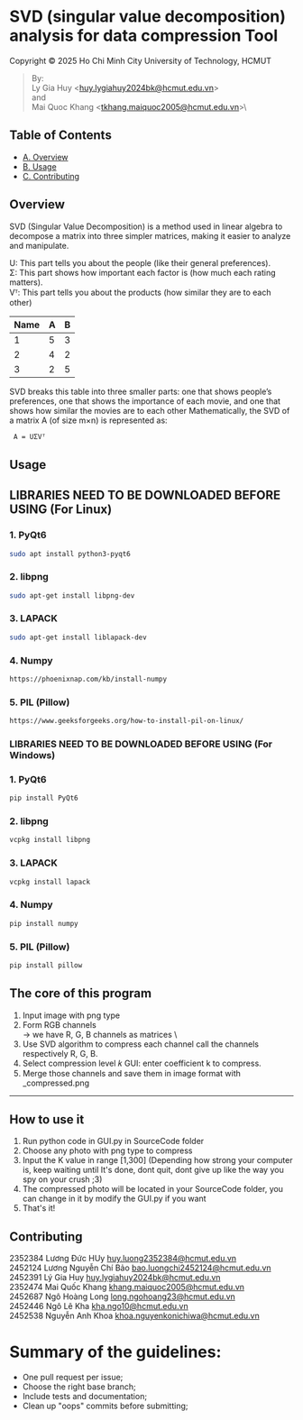 # SVD (singular value decomposition) analysis for data compression Tool
Copyright © 2025 Ho Chi Minh City University of Technology, HCMUT
> By:\
> Ly Gia Huy \<huy.lygiahuy2024bk@hcmut.edu.vn\> \
> and \
> Mai Quoc Khang \<tkhang.maiquoc2005@hcmut.edu.vn\>\
## Table of Contents
- [A. Overview](#Overview)  
- [B. Usage](#usage)  
- [C. Contributing](#contributing)  

## Overview
SVD (Singular Value Decomposition) is a method used in linear algebra to decompose a matrix into three simpler matrices, making it easier to analyze and manipulate.

U: This part tells you about the people (like their general preferences). \
Σ: This part shows how important each factor is (how much each rating matters).\
Vᵀ: This part tells you about the products (how similar they are to each other)

Name    | A   | B|
|-------|-----|-----|
| 1| 5  | 3   |
| 2| 4  | 2   |
| 3| 2  | 5   |

SVD breaks this table into three smaller parts: one that shows people’s preferences, one that shows the importance of each movie, and one that shows how similar the movies are to each other
Mathematically, the SVD of a matrix A (of size m×n) is represented as:
```bash
 A = UΣVᵀ
 ```

## Usage
## LIBRARIES NEED TO BE DOWNLOADED BEFORE USING (For Linux)
### 1. PyQt6
```bash
sudo apt install python3-pyqt6
```
### 2. libpng
```bash
sudo apt-get install libpng-dev

```
### 3. LAPACK
```bash
sudo apt-get install liblapack-dev
```
### 4. Numpy 
```bash
https://phoenixnap.com/kb/install-numpy
```
### 5. PIL (Pillow)
```bash
https://www.geeksforgeeks.org/how-to-install-pil-on-linux/
```
### LIBRARIES NEED TO BE DOWNLOADED BEFORE USING (For Windows)
### 1. PyQt6
```bash
pip install PyQt6
```
### 2. libpng
```bash
vcpkg install libpng
```
### 3. LAPACK
```bash
vcpkg install lapack
```
### 4. Numpy 
```bash
pip install numpy
```
### 5. PIL (Pillow)
```bash
pip install pillow
```
## The core of this program
1. Input image with png type
2. Form RGB channels \
-> we have R, G, B channels as matrices \
3. Use SVD algorithm to compress each channel
call the channels respectively R, G, B.
4. Select compression level
𝑘
GUI: enter coefficient k to compress.
5. Merge those channels and save them in image format with <name>_compressed.png
---
## How to use it
1. Run python code in GUI.py in SourceCode folder
2. Choose any photo with png type to compress
3. Input the K value in range [1,300] (Depending how strong your computer is, keep waiting until It's done, dont quit, dont give up like the way you spy on your crush ;3)
4. The compressed photo will be located in your SourceCode folder, you can change in it by modify the GUI.py if you want 
5. That's it!

## Contributing
2352384	Lương Đức HUy	huy.luong2352384@hcmut.edu.vn \
2452124	Lương Nguyễn Chí Bảo	bao.luongchi2452124@hcmut.edu.vn \
2452391	Lý Gia Huy	huy.lygiahuy2024bk@hcmut.edu.vn \
2352474	Mai Quốc Khang	khang.maiquoc2005@hcmut.edu.vn \
2452687	Ngô Hoàng Long	long.ngohoang23@hcmut.edu.vn \
2452446	Ngô Lê Kha	kha.ngo10@hcmut.edu.vn \
2452538	Nguyễn Anh Khoa	khoa.nguyenkonichiwa@hcmut.edu.vn

# Summary of the guidelines:
- One pull request per issue;
- Choose the right base branch;
- Include tests and documentation;
- Clean up "oops" commits before submitting;




